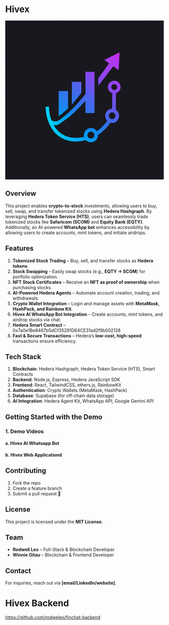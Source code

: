 # Hivex

![Hivex Logo](public/logo_2.png)

## Overview

This project enables **crypto-to-stock** investments, allowing users to buy, sell, swap, and transfer tokenized stocks using **Hedera Hashgraph**. By leveraging **Hedera Token Service (HTS)**, users can seamlessly trade tokenized stocks like **Safaricom (SCOM)** and **Equity Bank (EQTY)**. Additionally, an AI-powered **WhatsApp bot** enhances accessibility by allowing users to create accounts, mint tokens, and initiate airdrops.

## Features

1. **Tokenized Stock Trading** – Buy, sell, and transfer stocks as **Hedera tokens**.
2. **Stock Swapping** – Easily swap stocks (e.g., **EQTY → SCOM**) for portfolio optimization.
3. **NFT Stock Certificates** – Receive an **NFT as proof of ownership** when purchasing stocks.
4. **AI-Powered Hedera Agents** – Automate account creation, trading, and withdrawals.
5. **Crypto Wallet Integration** – Login and manage assets with **MetaMask, HashPack, and Rainbow Kit**.
6. **Hivex AI WhatsApp Bot Integration** – Create accounts, mint tokens, and airdrop stocks via chat.
7. **Hedera Smart Contract** – 0x7a0e1Be8467b5dCf35291D64CE31ad2f9b502128
8. **Fast & Secure Transactions** – Hedera’s **low-cost, high-speed** transactions ensure efficiency.

## Tech Stack

1. **Blockchain**: Hedera Hashgraph, Hedera Token Service (HTS), Smart Contracts
2. **Backend**: Node.js, Express, Hedera JavaScript SDK
3. **Frontend**: React, TailwindCSS, ethers.js, RainbowKit
4. **Authentication**: Crypto Wallets (MetaMask, HashPack)
5. **Database**: Supabase (for off-chain data storage)
6. **AI Integration**: Hedera Agent Kit, WhatsApp API, Google Gemini API

## Getting Started with the Demo

### 1. Demo Videos

#### a. Hivex AI Whatsapp Bot

#### b. Hivex Web Applicationd

## Contributing

1. Fork the repo
2. Create a feature branch
3. Submit a pull request 🚀

## License

This project is licensed under the **MIT License**.

## **Team**

- **Rodwell Leo** – Full-Stack & Blockchain Developer
- **Winnie Gitau** – Blockchain & Frontend Developer

## Contact

For inquiries, reach out via **[email/LinkedIn/website]**.

# Hivex Backend

https://github.com/rodweleo/finchat-backend

